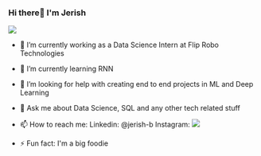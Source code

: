 ### Hi there👋 I'm Jerish

<img src="https://github-readme-stats.vercel.app/api?username=Jerish7&&show_icons=true&title_color=ffffff&icon_color=bb2acf&text_color=daf7dc&bg_color=151515" />

- 🔭 I’m currently working as a Data Science Intern at Flip Robo Technologies

- 🌱 I’m currently learning RNN 

- 🤔 I’m looking for help with creating end to end projects in ML and Deep Learning

- 💬 Ask me about Data Science, SQL and any other tech related stuff

- 📫 How to reach me: Linkedin: @jerish-b Instagram: <img src="{https://img.shields.io/badge/Instagram-E4405F?style=for-the-badge&logo=instagram&logoColor=white}" />

- ⚡ Fun fact: I'm a big foodie


